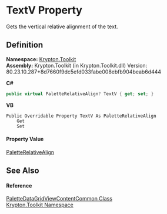 # TextV Property


Gets the vertical relative alignment of the text.



## Definition
**Namespace:** <a href="79d2eac2-21f4-54ff-7552-b20c33c30600.md">Krypton.Toolkit</a>  
**Assembly:** Krypton.Toolkit (in Krypton.Toolkit.dll) Version: 80.23.10.287+8d7660f9dc5efd033fabe008ebfb904beab6d444

**C#**
``` C#
public virtual PaletteRelativeAlign? TextV { get; set; }
```
**VB**
``` VB
Public Overridable Property TextV As PaletteRelativeAlign
	Get
	Set
```



#### Property Value
<a href="6b948519-dac0-d559-fd67-0c859be1aa1d.md">PaletteRelativeAlign</a>

## See Also


#### Reference
<a href="5fc7e259-82fc-1301-25ba-55a2f0fd6809.md">PaletteDataGridViewContentCommon Class</a>  
<a href="79d2eac2-21f4-54ff-7552-b20c33c30600.md">Krypton.Toolkit Namespace</a>  

